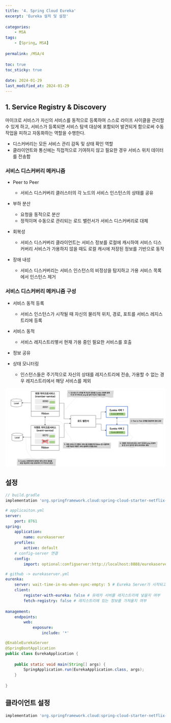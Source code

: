 ```yaml
---
title: '4. Spring Cloud Eureka'
excerpt: 'Eureka 설치 및 설정'

categories:
    - MSA
tags:
    - [Spring, MSA]

permalink: /MSA/4

toc: true
toc_sticky: true

date: 2024-01-29
last_modified_at: 2024-01-29
---
```


## 1. Service Registry & Discovery

마이크로 서비스가 자신의 서비스를 동적으로 등록하여 스스로 라이프 사이클을 관리할 수 있게 하고, 서비스가 등록되면 서비스 탐색 대상에 포함되어 발견되게 함으로써 수동 작업을 피하고 자동화하는 역할을 수행한다.

-   디스커버리는 모든 서비스 관리 감독 및 상태 확인 역할
-   클라이언트와 통신에는 직접적으로 기여하지 않고 필요한 경우 서비스 위치 데이터를 전송함

### 서비스 디스커버리 메커니즘

-   Peer to Peer

    -   서비스 디스커버리 클러스터의 각 노드의 서비스 인스턴스의 상태를 공유

-   부하 분산

    -   요청을 동적으로 분산
    -   정적이며 수동으로 관리되는 로드 밸런서가 서비스 디스커버리로 대체

-   회복성

    -   서비스 디스커버리 클라이언트는 서비스 정보를 로컬에 캐시하여 서비스 디스커버리 서비스가 가용하지 않을 때도 로컬 캐시에 저장된 정보를 기반으로 동작

-   장애 내성
    -   서비스 디스커버리는 서비스 인스턴스의 비정상을 탐지하고 가용 서비스 목록에서 인스턴스 제거

### 서비스 디스커버리 메커니즘 구성

-   서비스 동적 등록

    -   서비스 인스턴스가 시작될 때 자신의 물리적 위치, 경로, 포트를 서비스 레지스트리에 등록

-   서비스 동적
    -   서비스 레지스트리엫서 현재 가용 중인 필요한 서비스를 호출
-   정보 공유
-   상태 모니터링
    -   인스턴스들은 주기적으로 자신의 상태를 레지스트리에 전송, 가용할 수 없는 경우 레지스트리에서 해당 서비스를 제외

<img src="/assets/images/msa/4-1.png">

## 설정

```gradle
// build.gradle
implementation 'org.springframework.cloud:spring-cloud-starter-netflix-eureka-server'
```

```yml
# applicaiton.yml
server:
    port: 8761
spring:
    application:
        name: eurekaserver
    profiles:
        active: default
    # config-server 연결
    config:
        import: optional:configserver:http://localhost:8888/eurekaserver
```

```yml
# github -> eurekaserver.yml
eurenka:
    server: wait-time-in-ms-when-sync-empty: 5 # Eureka Server가 시작되고 Peer node에서 인스턴스를 가져올 수 없을 때 얼마나 기다릴 것인가?
    client:
        register-with-eureka: false # 유레카 서버를 레지스트리에 넣을지 여부
        fetch-registry: false # 레지스트리에 있는 정보를 가져올지 여부

management:
    endpoints:
        web:
            exposure:
                include: '*'
```

```java
@EnableEurekaServer
@SpringBootApplication
public class EurekaApplication {

    public static void main(String[] args) {
        SpringApplication.run(EurekaApplication.class, args);
    }

}
```

## 클라이언트 설정

```gradle
implementation 'org.springframework.cloud:spring-cloud-starter-netflix-eureka-client'
```

<!-- <img src="/assets/images/Kafka/1-4.png"> -->

